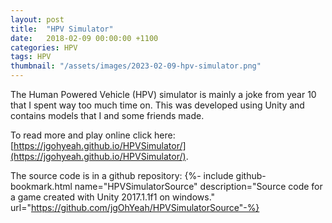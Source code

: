 ```yaml
---
layout: post
title:  "HPV Simulator"
date:   2018-02-09 00:00:00 +1100
categories: HPV
tags: HPV
thumbnail: "/assets/images/2023-02-09-hpv-simulator.png"
---
```


The Human Powered Vehicle (HPV) simulator is mainly a joke from year 10 that I
spent way too much time on. This was developed using Unity and contains models
that I and some friends made.

To read more and play online click here: [https://jgohyeah.github.io/HPVSimulator/](https://jgohyeah.github.io/HPVSimulator/).

The source code is in a github repository:
{%- include github-bookmark.html name="HPVSimulatorSource" description="Source code for a game created with Unity 2017.1.1f1 on windows." url="https://github.com/jgOhYeah/HPVSimulatorSource"-%}